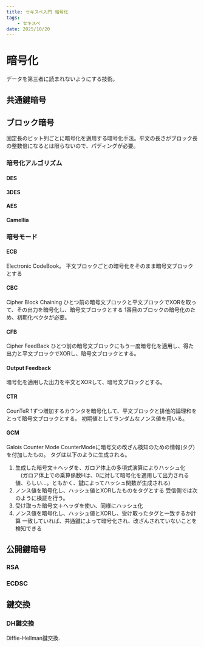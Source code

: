 ```yaml
---
title: セキスペ入門 暗号化
tags: 
    - セキスペ
date: 2025/10/20
---
```


# 暗号化
データを第三者に読まれないようにする技術。

## 共通鍵暗号

## ブロック暗号
固定長のビット列ごとに暗号化を適用する暗号化手法。平文の長さがブロック長の整数倍になるとは限らないので、パディングが必要。
### 暗号化アルゴリズム
#### DES
#### 3DES
#### AES
#### Camellia

### 暗号モード
#### ECB
Electronic CodeBook。
平文ブロックごとの暗号化をそのまま暗号文ブロックとする

#### CBC
Cipher Block Chaining
ひとつ前の暗号文ブロックと平文ブロックでXORを取って、その出力を暗号化し、暗号文ブロックとする
1番目のブロックの暗号化のため、初期化ベクタが必要。

#### CFB
Cipher FeedBack
ひとつ前の暗号文ブロックにもう一度暗号化を適用し、得た出力と平文ブロックでXORし、暗号文ブロックとする。

#### Output Feedback
暗号化を適用した出力を平文とXORして、暗号文ブロックとする。

#### CTR
CounTeR
1ずつ増加するカウンタを暗号化して、平文ブロックと排他的論理和をとって暗号文ブロックとする。
初期値としてランダムなノンス値を用いる。

#### GCM
Galois Counter Mode
CounterModeに暗号文の改ざん検知のための情報(タグ)を付加したもの。
タグは以下のように生成される。
1. 生成した暗号文＋ヘッダを、ガロア体上の多項式演算によりハッシュ化
　(ガロア体上での乗算係数Hは、0に対して暗号化を適用して出力される値、らしい…。ともかく、鍵によってハッシュ関数が生成される)
2. ノンス値を暗号化し、ハッシュ値とXORしたものをタグとする
受信側では次のように検証を行う。
1. 受け取った暗号文＋ヘッダを使い、同様にハッシュ化
2. ノンス値を暗号化し、ハッシュ値とXORし、受け取ったタグと一致するか計算
一致していれば、共通鍵によって暗号化され、改ざんされていないことを検知できる


## 公開鍵暗号
### RSA

### ECDSC

## 鍵交換
### DH鍵交換
Diffie-Hellman鍵交換.
